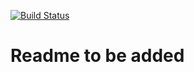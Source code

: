 [![Build Status](https://travis-ci.com/encased-dev/encased-contracts.svg?branch=master)](https://travis-ci.com/encased-dev/encased-contracts)
# Readme to be added
